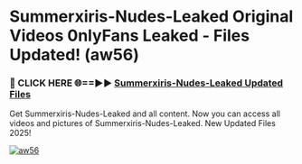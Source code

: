 # Summerxiris-Nudes-Leaked Original Videos 0nlyFans Leaked - Files Updated! (aw56)

<h3>🔴 CLICK HERE 🌐==►► <a href="https://tinyurl.com/4mcuefdz" rel="nofollow">Summerxiris-Nudes-Leaked Updated Files</a></h3>

Get Summerxiris-Nudes-Leaked and all content. Now you can access all videos and pictures of Summerxiris-Nudes-Leaked. New Updated Files 2025!

[![aw56](https://i.imgur.com/StAQSOY.gif)](https://tinyurl.com/4mcuefdz)
